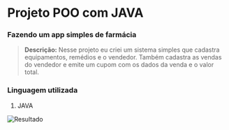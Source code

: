# Projeto POO com JAVA
### Fazendo um app simples de farmácia

> **Descrição:**
> Nesse projeto eu criei um sistema simples que cadastra equipamentos, remédios e o vendedor. Também cadastra as vendas do vendedor e emite um cupom com os dados da venda e o valor total.
> 

### Linguagem utilizada
1. JAVA

![Resultado](http://infocomrobson.com.br/imgsGerais/projeto-codigo-01-08-2022.png)
